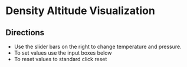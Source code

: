 # Density Altitude Visualization

## Directions
* Use the slider bars on the right to change temperature and pressure.
* To set values use the input boxes below
* To reset values to standard click reset
